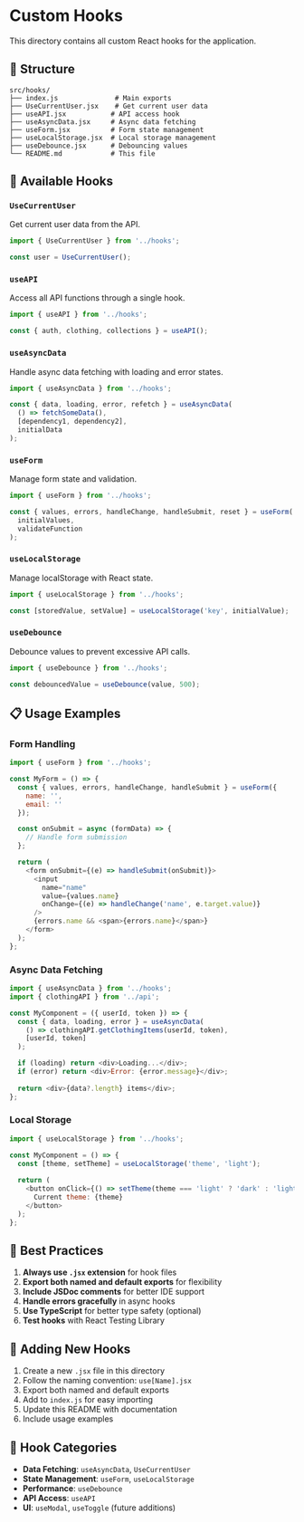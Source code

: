 # Custom Hooks

This directory contains all custom React hooks for the application.

## 📁 Structure

```
src/hooks/
├── index.js              # Main exports
├── UseCurrentUser.jsx    # Get current user data
├── useAPI.jsx           # API access hook
├── useAsyncData.jsx     # Async data fetching
├── useForm.jsx          # Form state management
├── useLocalStorage.jsx  # Local storage management
├── useDebounce.jsx      # Debouncing values
└── README.md            # This file
```

## 🚀 Available Hooks

### `UseCurrentUser`
Get current user data from the API.

```javascript
import { UseCurrentUser } from '../hooks';

const user = UseCurrentUser();
```

### `useAPI`
Access all API functions through a single hook.

```javascript
import { useAPI } from '../hooks';

const { auth, clothing, collections } = useAPI();
```

### `useAsyncData`
Handle async data fetching with loading and error states.

```javascript
import { useAsyncData } from '../hooks';

const { data, loading, error, refetch } = useAsyncData(
  () => fetchSomeData(),
  [dependency1, dependency2],
  initialData
);
```

### `useForm`
Manage form state and validation.

```javascript
import { useForm } from '../hooks';

const { values, errors, handleChange, handleSubmit, reset } = useForm(
  initialValues,
  validateFunction
);
```

### `useLocalStorage`
Manage localStorage with React state.

```javascript
import { useLocalStorage } from '../hooks';

const [storedValue, setValue] = useLocalStorage('key', initialValue);
```

### `useDebounce`
Debounce values to prevent excessive API calls.

```javascript
import { useDebounce } from '../hooks';

const debouncedValue = useDebounce(value, 500);
```

## 📋 Usage Examples

### Form Handling
```javascript
import { useForm } from '../hooks';

const MyForm = () => {
  const { values, errors, handleChange, handleSubmit } = useForm({
    name: '',
    email: ''
  });

  const onSubmit = async (formData) => {
    // Handle form submission
  };

  return (
    <form onSubmit={(e) => handleSubmit(onSubmit)}>
      <input
        name="name"
        value={values.name}
        onChange={(e) => handleChange('name', e.target.value)}
      />
      {errors.name && <span>{errors.name}</span>}
    </form>
  );
};
```

### Async Data Fetching
```javascript
import { useAsyncData } from '../hooks';
import { clothingAPI } from '../api';

const MyComponent = ({ userId, token }) => {
  const { data, loading, error } = useAsyncData(
    () => clothingAPI.getClothingItems(userId, token),
    [userId, token]
  );

  if (loading) return <div>Loading...</div>;
  if (error) return <div>Error: {error.message}</div>;
  
  return <div>{data?.length} items</div>;
};
```

### Local Storage
```javascript
import { useLocalStorage } from '../hooks';

const MyComponent = () => {
  const [theme, setTheme] = useLocalStorage('theme', 'light');
  
  return (
    <button onClick={() => setTheme(theme === 'light' ? 'dark' : 'light')}>
      Current theme: {theme}
    </button>
  );
};
```

## 🔧 Best Practices

1. **Always use `.jsx` extension** for hook files
2. **Export both named and default exports** for flexibility
3. **Include JSDoc comments** for better IDE support
4. **Handle errors gracefully** in async hooks
5. **Use TypeScript** for better type safety (optional)
6. **Test hooks** with React Testing Library

## 📝 Adding New Hooks

1. Create a new `.jsx` file in this directory
2. Follow the naming convention: `use[Name].jsx`
3. Export both named and default exports
4. Add to `index.js` for easy importing
5. Update this README with documentation
6. Include usage examples

## 🎯 Hook Categories

- **Data Fetching**: `useAsyncData`, `UseCurrentUser`
- **State Management**: `useForm`, `useLocalStorage`
- **Performance**: `useDebounce`
- **API Access**: `useAPI`
- **UI**: `useModal`, `useToggle` (future additions)
